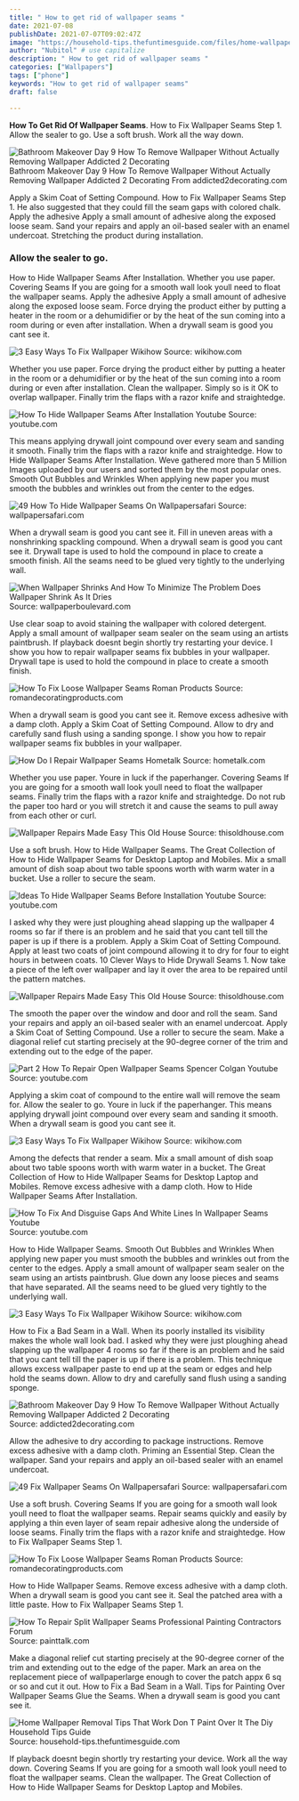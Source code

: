 ```yaml
---
title: " How to get rid of wallpaper seams "
date: 2021-07-08
publishDate: 2021-07-07T09:02:47Z
image: "https://household-tips.thefuntimesguide.com/files/home-wallpaper-removal-by-firepile-560x373.jpg"
author: "Nubitol" # use capitalize
description: " How to get rid of wallpaper seams "
categories: ["Wallpapers"]
tags: ["phone"]
keywords: "How to get rid of wallpaper seams"
draft: false

---
```



**How To Get Rid Of Wallpaper Seams**. How to Fix Wallpaper Seams Step 1. Allow the sealer to go. Use a soft brush. Work all the way down.

![Bathroom Makeover Day 9 How To Remove Wallpaper Without Actually Removing Wallpaper Addicted 2 Decorating](https://www.addicted2decorating.com/wp-content/uploads/2013/02/bathroom-makeover-day-9-my-alternative-to-stripping-wallpaper-1.png "Bathroom Makeover Day 9 How To Remove Wallpaper Without Actually Removing Wallpaper Addicted 2 Decorating")
Bathroom Makeover Day 9 How To Remove Wallpaper Without Actually Removing Wallpaper Addicted 2 Decorating From addicted2decorating.com


Apply a Skim Coat of Setting Compound. How to Fix Wallpaper Seams Step 1. He also suggested that they could fill the seam gaps with colored chalk. Apply the adhesive Apply a small amount of adhesive along the exposed loose seam. Sand your repairs and apply an oil-based sealer with an enamel undercoat. Stretching the product during installation.

### Allow the sealer to go.

How to Hide Wallpaper Seams After Installation. Whether you use paper. Covering Seams If you are going for a smooth wall look youll need to float the wallpaper seams. Apply the adhesive Apply a small amount of adhesive along the exposed loose seam. Force drying the product either by putting a heater in the room or a dehumidifier or by the heat of the sun coming into a room during or even after installation. When a drywall seam is good you cant see it.


![3 Easy Ways To Fix Wallpaper Wikihow](https://www.wikihow.com/images/thumb/3/38/Fix-Wallpaper-Step-1.jpg/v4-460px-Fix-Wallpaper-Step-1.jpg.webp "3 Easy Ways To Fix Wallpaper Wikihow")
Source: wikihow.com

Whether you use paper. Force drying the product either by putting a heater in the room or a dehumidifier or by the heat of the sun coming into a room during or even after installation. Clean the wallpaper. Simply so is it OK to overlap wallpaper. Finally trim the flaps with a razor knife and straightedge.

![How To Hide Wallpaper Seams After Installation Youtube](https://i.ytimg.com/vi/zI2qBooTlbI/maxresdefault.jpg "How To Hide Wallpaper Seams After Installation Youtube")
Source: youtube.com

This means applying drywall joint compound over every seam and sanding it smooth. Finally trim the flaps with a razor knife and straightedge. How to Hide Wallpaper Seams After Installation. Weve gathered more than 5 Million Images uploaded by our users and sorted them by the most popular ones. Smooth Out Bubbles and Wrinkles When applying new paper you must smooth the bubbles and wrinkles out from the center to the edges.

![49 How To Hide Wallpaper Seams On Wallpapersafari](https://cdn.wallpapersafari.com/63/62/QIdzJG.jpg "49 How To Hide Wallpaper Seams On Wallpapersafari")
Source: wallpapersafari.com

When a drywall seam is good you cant see it. Fill in uneven areas with a nonshrinking spackling compound. When a drywall seam is good you cant see it. Drywall tape is used to hold the compound in place to create a smooth finish. All the seams need to be glued very tightly to the underlying wall.

![When Wallpaper Shrinks And How To Minimize The Problem Does Wallpaper Shrink As It Dries](https://www.wallpaperboulevard.com/Image/WhenWallpaperShrinks.jpg "When Wallpaper Shrinks And How To Minimize The Problem Does Wallpaper Shrink As It Dries")
Source: wallpaperboulevard.com

Use clear soap to avoid staining the wallpaper with colored detergent. Apply a small amount of wallpaper seam sealer on the seam using an artists paintbrush. If playback doesnt begin shortly try restarting your device. I show you how to repair wallpaper seams fix bubbles in your wallpaper. Drywall tape is used to hold the compound in place to create a smooth finish.

![How To Fix Loose Wallpaper Seams Roman Products](https://lh5.googleusercontent.com/W0qr-5BgQE3Lwe2n1LyODZvVddXUBPodDNSQ9_J9wxyAlnmnlcbKTmLuiq23qR0gFSlj5l-wua1XJC1cD928VKsi9vK9pA758mpU8aWlxO3103KG_pqTDi11-kDhP2Wkv8aVetIB "How To Fix Loose Wallpaper Seams Roman Products")
Source: romandecoratingproducts.com

When a drywall seam is good you cant see it. Remove excess adhesive with a damp cloth. Apply a Skim Coat of Setting Compound. Allow to dry and carefully sand flush using a sanding sponge. I show you how to repair wallpaper seams fix bubbles in your wallpaper.

![How Do I Repair Wallpaper Seams Hometalk](https://cdn-fastly.hometalk.com/media/2015/09/01/2970576/q-how-do-i-repair-wallpaper-seams-cosmetic-changes-home-improvement-interior-home-painting.1.jpg?size=720x845&amp;nocrop=1 "How Do I Repair Wallpaper Seams Hometalk")
Source: hometalk.com

Whether you use paper. Youre in luck if the paperhanger. Covering Seams If you are going for a smooth wall look youll need to float the wallpaper seams. Finally trim the flaps with a razor knife and straightedge. Do not rub the paper too hard or you will stretch it and cause the seams to pull away from each other or curl.

![Wallpaper Repairs Made Easy This Old House](https://cdn.vox-cdn.com/thumbor/OtcxtbcKGc7QCsMSTaOCqLrc1c4=/0x0:450x300/1200x800/filters:focal(189x114:261x186)/cdn.vox-cdn.com/uploads/chorus_image/image/65889729/wallpaper_x.0.jpg "Wallpaper Repairs Made Easy This Old House")
Source: thisoldhouse.com

Use a soft brush. How to Hide Wallpaper Seams. The Great Collection of How to Hide Wallpaper Seams for Desktop Laptop and Mobiles. Mix a small amount of dish soap about two table spoons worth with warm water in a bucket. Use a roller to secure the seam.

![Ideas To Hide Wallpaper Seams Before Installation Youtube](https://i.ytimg.com/vi/tDrZJkSkCgU/maxresdefault.jpg "Ideas To Hide Wallpaper Seams Before Installation Youtube")
Source: youtube.com

I asked why they were just ploughing ahead slapping up the wallpaper 4 rooms so far if there is an problem and he said that you cant tell till the paper is up if there is a problem. Apply a Skim Coat of Setting Compound. Apply at least two coats of joint compound allowing it to dry for four to eight hours in between coats. 10 Clever Ways to Hide Drywall Seams 1. Now take a piece of the left over wallpaper and lay it over the area to be repaired until the pattern matches.

![Wallpaper Repairs Made Easy This Old House](https://cdn.vox-cdn.com/thumbor/MIM9QM4uLLiom1cwTBTK9jXMqhQ=/1400x0/filters:no_upscale()/cdn.vox-cdn.com/uploads/chorus_asset/file/19490070/wallpaper_05.jpg "Wallpaper Repairs Made Easy This Old House")
Source: thisoldhouse.com

The smooth the paper over the window and door and roll the seam. Sand your repairs and apply an oil-based sealer with an enamel undercoat. Apply a Skim Coat of Setting Compound. Use a roller to secure the seam. Make a diagonal relief cut starting precisely at the 90-degree corner of the trim and extending out to the edge of the paper.

![Part 2 How To Repair Open Wallpaper Seams Spencer Colgan Youtube](https://i.ytimg.com/vi/luun_QMpC10/maxresdefault.jpg "Part 2 How To Repair Open Wallpaper Seams Spencer Colgan Youtube")
Source: youtube.com

Applying a skim coat of compound to the entire wall will remove the seam for. Allow the sealer to go. Youre in luck if the paperhanger. This means applying drywall joint compound over every seam and sanding it smooth. When a drywall seam is good you cant see it.

![3 Easy Ways To Fix Wallpaper Wikihow](https://www.wikihow.com/images/thumb/4/49/Fix-Wallpaper-Step-2.jpg/v4-460px-Fix-Wallpaper-Step-2.jpg.webp "3 Easy Ways To Fix Wallpaper Wikihow")
Source: wikihow.com

Among the defects that render a seam. Mix a small amount of dish soap about two table spoons worth with warm water in a bucket. The Great Collection of How to Hide Wallpaper Seams for Desktop Laptop and Mobiles. Remove excess adhesive with a damp cloth. How to Hide Wallpaper Seams After Installation.

![How To Fix And Disguise Gaps And White Lines In Wallpaper Seams Youtube](https://i.ytimg.com/vi/yxj8ImSOrgg/maxresdefault.jpg "How To Fix And Disguise Gaps And White Lines In Wallpaper Seams Youtube")
Source: youtube.com

How to Hide Wallpaper Seams. Smooth Out Bubbles and Wrinkles When applying new paper you must smooth the bubbles and wrinkles out from the center to the edges. Apply a small amount of wallpaper seam sealer on the seam using an artists paintbrush. Glue down any loose pieces and seams that have separated. All the seams need to be glued very tightly to the underlying wall.

![3 Easy Ways To Fix Wallpaper Wikihow](https://www.wikihow.com/images/thumb/b/be/Fix-Wallpaper-Step-11.jpg/v4-460px-Fix-Wallpaper-Step-11.jpg "3 Easy Ways To Fix Wallpaper Wikihow")
Source: wikihow.com

How to Fix a Bad Seam in a Wall. When its poorly installed its visibility makes the whole wall look bad. I asked why they were just ploughing ahead slapping up the wallpaper 4 rooms so far if there is an problem and he said that you cant tell till the paper is up if there is a problem. This technique allows excess wallpaper paste to end up at the seam or edges and help hold the seams down. Allow to dry and carefully sand flush using a sanding sponge.

![Bathroom Makeover Day 9 How To Remove Wallpaper Without Actually Removing Wallpaper Addicted 2 Decorating](https://www.addicted2decorating.com/wp-content/uploads/2013/02/bathroom-makeover-day-9-my-alternative-to-stripping-wallpaper-1.png "Bathroom Makeover Day 9 How To Remove Wallpaper Without Actually Removing Wallpaper Addicted 2 Decorating")
Source: addicted2decorating.com

Allow the adhesive to dry according to package instructions. Remove excess adhesive with a damp cloth. Priming an Essential Step. Clean the wallpaper. Sand your repairs and apply an oil-based sealer with an enamel undercoat.

![49 Fix Wallpaper Seams On Wallpapersafari](https://cdn.wallpapersafari.com/84/3/4xsNYu.jpg "49 Fix Wallpaper Seams On Wallpapersafari")
Source: wallpapersafari.com

Use a soft brush. Covering Seams If you are going for a smooth wall look youll need to float the wallpaper seams. Repair seams quickly and easily by applying a thin even layer of seam repair adhesive along the underside of loose seams. Finally trim the flaps with a razor knife and straightedge. How to Fix Wallpaper Seams Step 1.

![How To Fix Loose Wallpaper Seams Roman Products](https://lh5.googleusercontent.com/b_5M9Mzll5hG-Ixa-BI-DXkIBdxW10bmXAkbKOcW_CSxDLKuDE7rRwy77bGz9HW7ZlQucuPImruPVvSiwaC5mjy6dfKf-c4G7oXEXy1mpel5OoPDhYTN0m9eI2rkVIu4gGCFLPaX "How To Fix Loose Wallpaper Seams Roman Products")
Source: romandecoratingproducts.com

How to Hide Wallpaper Seams. Remove excess adhesive with a damp cloth. When a drywall seam is good you cant see it. Seal the patched area with a little paste. How to Fix Wallpaper Seams Step 1.

![How To Repair Split Wallpaper Seams Professional Painting Contractors Forum](http://i60.photobucket.com/albums/h10/prowallguy/ngpp/HarrisSF017.jpg "How To Repair Split Wallpaper Seams Professional Painting Contractors Forum")
Source: painttalk.com

Make a diagonal relief cut starting precisely at the 90-degree corner of the trim and extending out to the edge of the paper. Mark an area on the replacement piece of wallpaperlarge enough to cover the patch appx 6 sq or so and cut it out. How to Fix a Bad Seam in a Wall. Tips for Painting Over Wallpaper Seams Glue the Seams. When a drywall seam is good you cant see it.

![Home Wallpaper Removal Tips That Work Don T Paint Over It The Diy Household Tips Guide](https://household-tips.thefuntimesguide.com/files/home-wallpaper-removal-by-firepile-560x373.jpg "Home Wallpaper Removal Tips That Work Don T Paint Over It The Diy Household Tips Guide")
Source: household-tips.thefuntimesguide.com

If playback doesnt begin shortly try restarting your device. Work all the way down. Covering Seams If you are going for a smooth wall look youll need to float the wallpaper seams. Clean the wallpaper. The Great Collection of How to Hide Wallpaper Seams for Desktop Laptop and Mobiles.

